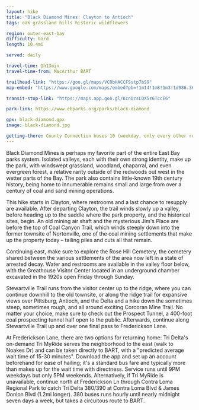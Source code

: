 ```yaml
---
layout: hike
title: "Black Diamond Mines: Clayton to Antioch"
tags: oak grassland hills historic wildflowers

region: outer-east-bay
difficulty: hard
length: 10.4mi

served: daily

travel-time: 1h13min
travel-time-from: MacArthur BART

trailhead-link: "https://goo.gl/maps/VCRbHACCFSstp7bS9"
map-embed: "https://www.google.com/maps/embed?pb=!1m14!1m8!1m3!1d986.3613140097281!2d-121.9280579!3d37.9415651!3m2!1i1024!2i768!4f13.1!3m3!1m2!1s0x80855f14cdef006f%3A0xf69b7fe1d88b1a34!2sBlack%20Diamond%20Hiking%20Trail%20Near%20Oakhurst!5e1!3m2!1sen!2sus!4v1687410376794!5m2!1sen!2sus"

transit-stop-link: "https://maps.app.goo.gl/KcnQcsLQX5z6TccE6"

park-link: https://www.ebparks.org/parks/black-diamond

gpx: black-diamond.gpx
image: black-diamond.jpg

getting-there: County Connection buses 10 (weekday, only every other run) and 310 (weekend) serve the western trailhead. Transfer at Concord BART. To get back, use Tri Delta's on-demand <a href="https://trideltatransit.com/tri-myride/">Tri MyRide</a> service from Noakes Dr directly back to BART.
---
```


Black Diamond Mines is perhaps my favorite part of the entire East Bay parks system. Isolated valleys, each with their own strong identity, make up the park, with windswept grassland, woodland, chaparral, and even evergreen forest, a relative rarity outside of the redwoods out west in the wetter parts of the Bay. The park also contains little-known 19th century history, being home to innumerable remains small and large from over a century of coal and sand mining operations.

This hike starts in Clayton, where restrooms and a last chance to resupply are available. After departing Clayton, the trail winds slowly up a valley, before heading up to the saddle where the park property, and the historical sites, begin. An old mining air shaft and the mysterious Jim's Place are before the top of Coal Canyon Trail, which winds steeply down into the former townsite of Nortonville, one of the coal mining settlements that make up the property today – tailing piles and cuts all that remain.

Continuing east, make sure to explore the Rose Hill Cemetery, the cemetery shared between the various settlements of the area now left in a state of arrested decay. Water and restrooms are available in the valley floor below, with the Greathouse Visitor Center located in an underground chamber excavated in the 1920s open Friday through Sunday.

Stewartville Trail runs from the visitor center up to the ridge, where you can continue downhill to the old townsite, or along the ridge trail for expansive views over Pittsburg, Antioch, and the Delta and a hike down the sometimes steep, sometimes rough, and all around exciting Corcoran Mine Trail. No matter your choice, make sure to check out the Prospect Tunnel, a 400-foot coal prospecting tunnel half open to the public. Afterwards, continue along Stewartville Trail up and over one final pass to Frederickson Lane.

At Frederickson Lane, there are two options for returning home: Tri Delta's on-demand Tri MyRide serves the neighborhood to the east (walk to Noakes Dr) and can be taken directly to BART, with a "predicted average wait time of 15-30 minutes". Download the app and set up an account beforehand for ease of hailing; it's a standard bus fare and typically more than makes up for the wait time with directness. Service runs until 9PM weekdays but only 5PM weekends. Alternatively, if Tri MyRide is unavailable, continue north at Frederickson Ln through Contra Loma Regional Park to catch Tri Delta 380/390 at Contra Loma Blvd & James Donlon Blvd (1.2mi longer). 380 buses runs hourly until nearly midnight seven days a week, but takes a circuitous route to BART.
